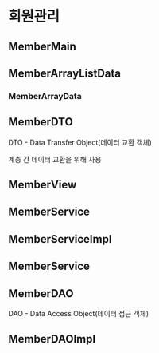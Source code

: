 # 회원관리
## MemberMain

## MemberArrayListData
### MemberArrayData
## MemberDTO
DTO - Data Transfer Object(데이터 교환 객체)

계층 간 데이터 교환을 위해 사용
## MemberView

## MemberService

## MemberServiceImpl

## MemberService

## MemberDAO
DAO - Data Access Object(데이터 접근 객체)
## MemberDAOImpl
